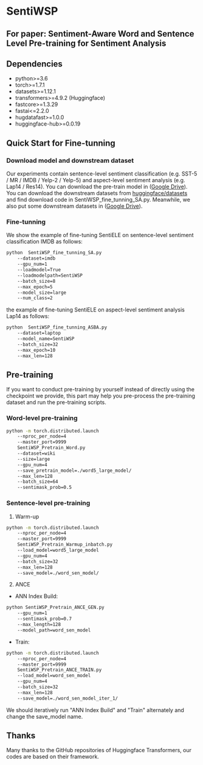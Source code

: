 # SentiWSP
## For paper: Sentiment-Aware Word and Sentence Level Pre-training for Sentiment Analysis
## Dependencies
- python>=3.6
- torch>=1.7.1
- datasets>=1.12.1
- transformers>=4.9.2 (Huggingface)
- fastcore>=1.3.29
- fastai<=2.2.0
- hugdatafast>=1.0.0
- huggingface-hub>=0.0.19

## Quick Start for Fine-tunning

### Download model and downstream dataset
Our experiments contain sentence-level sentiment classification (e.g. SST-5 / MR / IMDB / Yelp-2 / Yelp-5) and aspect-level sentiment analysis (e.g. Lap14 / Res14). 
You can download the pre-train model in ([Google Drive](https://drive.google.com/drive/folders/1Azx30v2TdenuziOZB_ob3UfniO0yoLqa?usp=sharing)). 
You can download the downstream datasets from [huggingface/datasets](https://github.com/huggingface/datasets) and find download code in SentiWSP_fine_tunning_SA.py. Meanwhile, we also put some downstream datasets in ([Google Drive](https://drive.google.com/drive/folders/1Azx30v2TdenuziOZB_ob3UfniO0yoLqa?usp=sharing)).

### Fine-tunning  
We show the example of fine-tuning SentiELE on sentence-level sentiment classification IMDB as follows:
```bash
python  SentiWSP_fine_tunning_SA.py
	--dataset=imdb 
	--gpu_num=1 
	--loadmodel=True 
	--loadmodelpath=SentiWSP 
	--batch_size=8 
	--max_epoch=5 
	--model_size=large 
	--num_class=2
```
the example of fine-tuning SentiELE on aspect-level sentiment analysis Lap14 as follows:
```bash
python  SentiWSP_fine_tunning_ASBA.py
	--dataset=laptop 
	--model_name=SentiWSP
	--batch_size=32
	--max_epoch=10 
	--max_len=128 
```
## Pre-training
If you want to conduct pre-training by yourself instead of directly using the checkpoint we provide, this part may help you pre-process the pre-training dataset and run the pre-training scripts.

### Word-level pre-training

```bash
python -m torch.distributed.launch 
	--nproc_per_node=4 
	--master_port=9999 
	SentiWSP_Pretrain_Word.py 
	--dataset=wiki 
	--size=large 
	--gpu_num=4 
	--save_pretrain_model=./word5_large_model/ 
	--max_len=128 
	--batch_size=64 
	--sentimask_prob=0.5
```
### Sentence-level pre-training
1. Warm-up
```bash
python -m torch.distributed.launch 
	--nproc_per_node=4 
	--master_port=9999
	SentiWSP_Pretrain_Warmup_inbatch.py
	--load_model=word5_large_model
	--gpu_num=4
	--batch_size=32
	--max_len=128
	--save_model=./word_sen_model/ 
```
2. ANCE
- ANN Index Build:
```bash
python SentiWSP_Pretrain_ANCE_GEN.py
	--gpu_num=1 
	--sentimask_prob=0.7 
	--max_length=128 
	--model_path=word_sen_model 
```
- Train:
```bash
python -m torch.distributed.launch 
	--nproc_per_node=4 
	--master_port=9999
	SentiWSP_Pretrain_ANCE_TRAIN.py
	--load_model=word_sen_model
	--gpu_num=4
	--batch_size=32
	--max_len=128
	--save_model=./word_sen_model_iter_1/ 
```
We should iteratively run "ANN Index Build" and "Train" alternately and change the save_model name.


## Thanks
Many thanks to the GitHub repositories of Huggingface Transformers, our codes are based on their framework.
